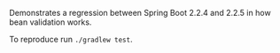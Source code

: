 Demonstrates a regression between Spring Boot 2.2.4 and 2.2.5 in how bean validation works.

To reproduce run `./gradlew test`.
